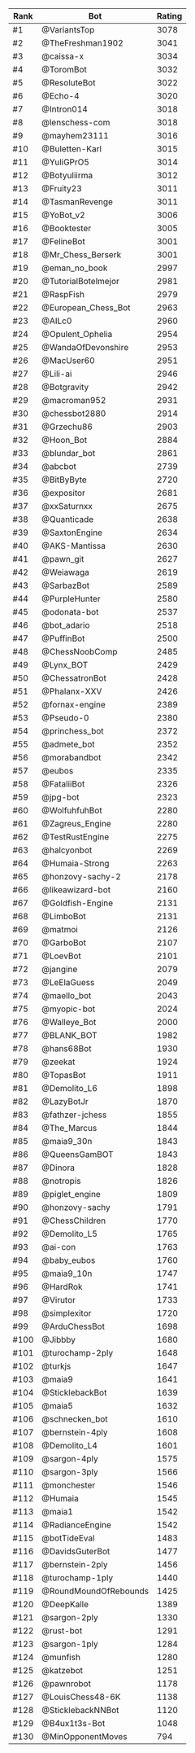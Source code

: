 Rank|Bot|Rating
---|---|---
#1|@VariantsTop|3078
#2|@TheFreshman1902|3041
#3|@caissa-x|3034
#4|@ToromBot|3032
#5|@ResoluteBot|3022
#6|@Echo-4|3020
#7|@Intron014|3018
#8|@lenschess-com|3018
#9|@mayhem23111|3016
#10|@Buletten-Karl|3015
#11|@YuliGPrO5|3014
#12|@Botyuliirma|3012
#13|@Fruity23|3011
#14|@TasmanRevenge|3011
#15|@YoBot_v2|3006
#16|@Booktester|3005
#17|@FelineBot|3001
#18|@Mr_Chess_Berserk|3001
#19|@eman_no_book|2997
#20|@TutorialBotelmejor|2981
#21|@RaspFish|2979
#22|@European_Chess_Bot|2963
#23|@AILc0|2960
#24|@Opulent_Ophelia|2954
#25|@WandaOfDevonshire|2953
#26|@MacUser60|2951
#27|@Lili-ai|2946
#28|@Botgravity|2942
#29|@macroman952|2931
#30|@chessbot2880|2914
#31|@Grzechu86|2903
#32|@Hoon_Bot|2884
#33|@blundar_bot|2861
#34|@abcbot|2739
#35|@BitByByte|2720
#36|@expositor|2681
#37|@xxSaturnxx|2675
#38|@Quanticade|2638
#39|@SaxtonEngine|2634
#40|@AKS-Mantissa|2630
#41|@pawn_git|2627
#42|@Weiawaga|2619
#43|@SarbazBot|2589
#44|@PurpleHunter|2580
#45|@odonata-bot|2537
#46|@bot_adario|2518
#47|@PuffinBot|2500
#48|@ChessNoobComp|2485
#49|@Lynx_BOT|2429
#50|@ChessatronBot|2428
#51|@Phalanx-XXV|2426
#52|@fornax-engine|2389
#53|@Pseudo-0|2380
#54|@princhess_bot|2372
#55|@admete_bot|2352
#56|@morabandbot|2342
#57|@eubos|2335
#58|@FataliiBot|2326
#59|@jpg-bot|2323
#60|@WolfuhfuhBot|2280
#61|@Zagreus_Engine|2280
#62|@TestRustEngine|2275
#63|@halcyonbot|2269
#64|@Humaia-Strong|2263
#65|@honzovy-sachy-2|2178
#66|@likeawizard-bot|2160
#67|@Goldfish-Engine|2131
#68|@LimboBot|2131
#69|@matmoi|2126
#70|@GarboBot|2107
#71|@LoevBot|2101
#72|@jangine|2079
#73|@LeElaGuess|2049
#74|@maello_bot|2043
#75|@myopic-bot|2024
#76|@Walleye_Bot|2000
#77|@BLANK_BOT|1982
#78|@hans68Bot|1930
#79|@zeekat|1924
#80|@TopasBot|1911
#81|@Demolito_L6|1898
#82|@LazyBotJr|1870
#83|@fathzer-jchess|1855
#84|@The_Marcus|1844
#85|@maia9_30n|1843
#86|@QueensGamBOT|1843
#87|@Dinora|1828
#88|@notropis|1826
#89|@piglet_engine|1809
#90|@honzovy-sachy|1791
#91|@ChessChildren|1770
#92|@Demolito_L5|1765
#93|@ai-con|1763
#94|@baby_eubos|1760
#95|@maia9_10n|1747
#96|@HardRok|1741
#97|@Virutor|1733
#98|@simplexitor|1720
#99|@ArduChessBot|1698
#100|@Jibbby|1680
#101|@turochamp-2ply|1648
#102|@turkjs|1647
#103|@maia9|1641
#104|@SticklebackBot|1639
#105|@maia5|1632
#106|@schnecken_bot|1610
#107|@bernstein-4ply|1608
#108|@Demolito_L4|1601
#109|@sargon-4ply|1575
#110|@sargon-3ply|1566
#111|@monchester|1546
#112|@Humaia|1545
#113|@maia1|1542
#114|@RadianceEngine|1542
#115|@botTideEval|1483
#116|@DavidsGuterBot|1477
#117|@bernstein-2ply|1456
#118|@turochamp-1ply|1440
#119|@RoundMoundOfRebounds|1425
#120|@DeepKalle|1389
#121|@sargon-2ply|1330
#122|@rust-bot|1291
#123|@sargon-1ply|1284
#124|@munfish|1280
#125|@katzebot|1251
#126|@pawnrobot|1178
#127|@LouisChess48-6K|1138
#128|@SticklebackNNBot|1120
#129|@B4ux1t3s-Bot|1048
#130|@MinOpponentMoves|794

